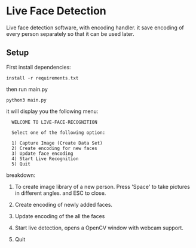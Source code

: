 # Live Face Detection

Live face detection software, with encoding handler.
it save encoding of every person separately so that it can be used later.

## Setup

First install dependencies:

```
install -r requirements.txt
```

then run main.py

```
python3 main.py
```

it will display you the following menu:

```
  WELCOME TO LIVE-FACE-RECOGNITION

  Select one of the following option:

  1) Capture Image (Create Data Set)
  2) Create encoding for new faces
  3) Update face encoding
  4) Start Live Recognition
  5) Quit
```

breakdown:

1) To create image library of a new person. Press 'Space' to take pictures in different angles. and ESC to close.

2) Create encoding of newly added faces.

3) Update encoding of the all the faces

4) Start live detection, opens a OpenCV window with webcam support.

5) Quit